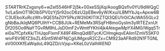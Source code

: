 $START$RrKZxgsny6+wZel5546HF2j5k+00xeSSjXq/AoogBQsfIv0YU9dWQgC1v/LaSmOT18OIb5PV0zYjSr92ocD6zU2pEBev6yW/Kxu/iLBMYbJq+Apxw6BC3UEboXuRczWt+9QESfaZ0Y5PkzW2li0KITlXZTQl3QEU1r0iCAcWA55GLv2gNbBaJklqMQ6PUIhY+CCB8JUk+REMeMx3RSqFH8moGysIm3ylRTEZxnUtDf205Oo9NaYTGvRM9hLJsD0mF2vWmtfYKhl4jk4AtegwMpYX4M0/Wgq5Trei0a7fCpfxKk/THJqoFlxmFX49F4RnqQdlBTycK/CHmgkqvEAlim1ZmV5SKF0wivF6V9EfZ3isZL4Snt5Wl4FNjCgiUMgxsR2CZx+CM923aAFRd92N1FTGNLeV00IXKfEaWqdoL49QZD/cVjsp+KKeL0zVaIhW$END$